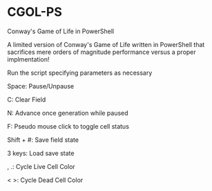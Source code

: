 # CGOL-PS
Conway's Game of Life in PowerShell

A limited version of Conway's Game of Life written in PowerShell that sacrifices mere orders of magnitude performance versus a proper implmentation!

Run the script specifying parameters as necessary

Space: Pause/Unpause

C: Clear Field

N: Advance once generation while paused

F: Pseudo mouse click to toggle cell status

Shift + #: Save field state 

3 keys: Load save state

, .: Cycle Live Cell Color

< >: Cycle Dead Cell Color

